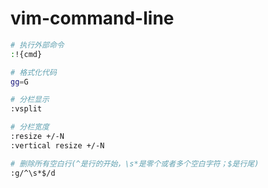 # vim-command-line

```bash
# 执行外部命令
:!{cmd}

# 格式化代码
gg=G

# 分栏显示
:vsplit

# 分栏宽度
:resize +/-N
:vertical resize +/-N

# 删除所有空白行(^是行的开始，\s*是零个或者多个空白字符；$是行尾)
:g/^\s*$/d
```